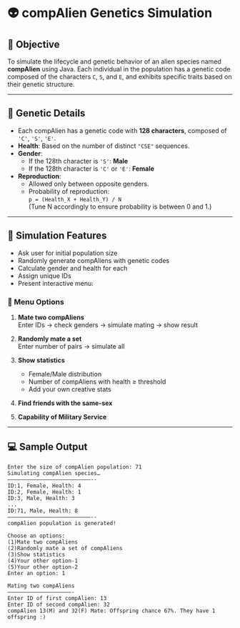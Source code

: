 # 👽 compAlien Genetics Simulation 

## 🎯 Objective

To simulate the lifecycle and genetic behavior of an alien species named **compAlien** using Java. Each individual in the population has a genetic code composed of the characters `C`, `S`, and `E`, and exhibits specific traits based on their genetic structure.

---

## 🧬 Genetic Details

- Each compAlien has a genetic code with **128 characters**, composed of `'C'`, `'S'`, `'E'`.
- **Health**: Based on the number of distinct `"CSE"` sequences.
- **Gender**:
  - If the 128th character is `'S'`: **Male**
  - If the 128th character is `'C'` or `'E'`: **Female**
- **Reproduction**:
  - Allowed only between opposite genders.
  - Probability of reproduction:  
    `p = (Health_X + Health_Y) / N`  
    (Tune N accordingly to ensure probability is between 0 and 1.)

---

## 🧪 Simulation Features

- Ask user for initial population size
- Randomly generate compAliens with genetic codes
- Calculate gender and health for each
- Assign unique IDs
- Present interactive menu:

### 🔘 Menu Options

1. **Mate two compAliens**  
   Enter IDs → check genders → simulate mating → show result

2. **Randomly mate a set**  
   Enter number of pairs → simulate all

3. **Show statistics**  
   - Female/Male distribution
   - Number of compAliens with health ≥ threshold
   - Add your own creative stats

4. **Find friends with the same-sex**  
5. **Capability of Military Service**  

---

## 💻 Sample Output

```
Enter the size of compAlien population: 71
Simulating compAlien species…
——————————————————————————--
ID:1, Female, Health: 4
ID:2, Female, Health: 1
ID:3, Male, Health: 3
...
ID:71, Male, Health: 8
——————————————————————————--
compAlien population is generated!

Choose an options:
(1)Mate two compAliens
(2)Randomly mate a set of compAliens
(3)Show statistics
(4)Your other option-1
(5)Your other option-2
Enter an option: 1

Mating two compAliens
————————————————————-
Enter ID of first compAlien: 13
Enter ID of second compAlien: 32
compAlien 13(M) and 32(F) Mate: Offspring chance 67%. They have 1 offspring :)
```

